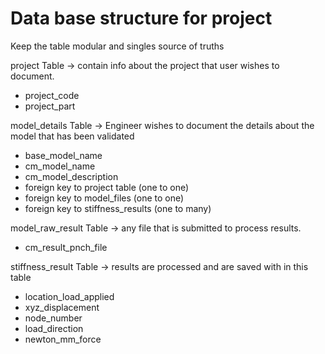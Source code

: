 # Data base structure for project

Keep the table modular and singles source of truths


project Table -> contain info about the project that user wishes to document.
 - project_code
 - project_part
 
 
model_details Table -> Engineer wishes to document the details about the model that has been validated
  - base_model_name
  - cm_model_name
  - cm_model_description
  - foreign key to project table (one to one)
  - foreign key to model_files (one to one)
  - foreign key to stiffness_results (one to many)
  
  
model_raw_result Table -> any file that is submitted to process results.
  - cm_result_pnch_file
  
  
stiffness_result Table -> results are processed and are saved with in this table 
  - location_load_applied
  - xyz_displacement
  - node_number
  - load_direction
  - newton_mm_force
